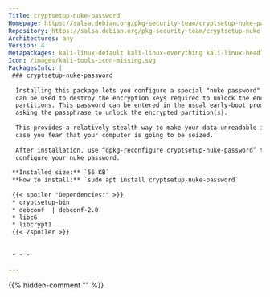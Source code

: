 ```yaml
---
Title: cryptsetup-nuke-password
Homepage: https://salsa.debian.org/pkg-security-team/cryptsetup-nuke-password
Repository: https://salsa.debian.org/pkg-security-team/cryptsetup-nuke-password
Architectures: any
Version: 4
Metapackages: kali-linux-default kali-linux-everything kali-linux-headless kali-linux-large 
Icon: /images/kali-tools-icon-missing.svg
PackagesInfo: |
 ### cryptsetup-nuke-password
 
  Installing this package lets you configure a special "nuke password" that
  can be used to destroy the encryption keys required to unlock the encrypted
  partitions. This password can be entered in the usual early-boot prompt
  asking the passphrase to unlock the encrypted partition(s).
   
  This provides a relatively stealth way to make your data unreadable in
  case you fear that your computer is going to be seized.
   
  After installation, use “dpkg-reconfigure cryptsetup-nuke-password” to
  configure your nuke password.
 
 **Installed size:** `56 KB`  
 **How to install:** `sudo apt install cryptsetup-nuke-password`  
 
 {{< spoiler "Dependencies:" >}}
 * cryptsetup-bin
 * debconf  | debconf-2.0
 * libc6 
 * libcrypt1 
 {{< /spoiler >}}
 
 
 - - -
 
---
```

{{% hidden-comment "<!--Do not edit anything above this line-->" %}}
